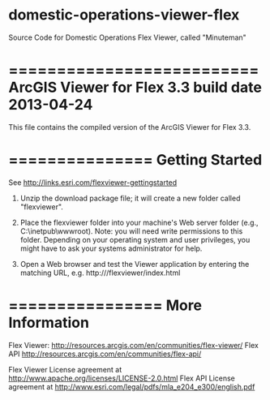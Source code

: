 domestic-operations-viewer-flex
===============================

Source Code for Domestic Operations Flex Viewer, called "Minuteman"

==========================
ArcGIS Viewer for Flex 3.3
build date 2013-04-24
==========================

This file contains the compiled version of the ArcGIS Viewer for Flex 3.3.

===============
Getting Started
===============

See http://links.esri.com/flexviewer-gettingstarted

1. Unzip the download package file; it will create a new folder called "flexviewer".

2. Place the flexviewer folder into your machine's Web server folder (e.g., C:\inetpub\wwwroot). 
   Note: you will need write permissions to this folder.  Depending on your operating system and 
   user privileges, you might have to ask your systems administrator for help.

3. Open a Web browser and test the Viewer application by entering the matching URL, e.g. 
   http://<machinename>/flexviewer/index.html


================
More Information
================

Flex Viewer: http://resources.arcgis.com/en/communities/flex-viewer/
Flex API http://resources.arcgis.com/en/communities/flex-api/

Flex Viewer License agreement at http://www.apache.org/licenses/LICENSE-2.0.html
Flex API License agreement at http://www.esri.com/legal/pdfs/mla_e204_e300/english.pdf
